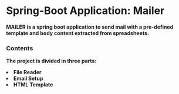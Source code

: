# Spring-Boot Application: Mailer
<b>MAILER<b> is a spring boot application to send mail with a pre-defined template and body content extracted from spreadsheets.

### Contents
The project is divided in three parts:
<li>File Reader</li>
<li>Email Setup</li>
<li>HTML Template</li>
